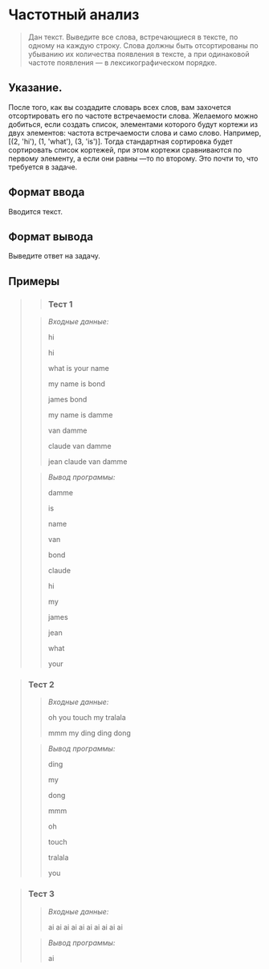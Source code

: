 # Частотный анализ

>Дан текст. Выведите все слова, встречающиеся в тексте, по одному на каждую строку. Слова должны быть отсортированы по убыванию их количества появления в тексте, а при одинаковой частоте появления — в лексикографическом порядке.



## Указание. 

После того, как вы создадите словарь всех слов, вам захочется отсортировать его по частоте встречаемости слова. Желаемого можно добиться, если создать список, элементами которого будут кортежи из двух элементов: частота встречаемости слова и само слово. Например, [(2, 'hi'), (1, 'what'), (3, 'is')]. Тогда стандартная сортировка будет сортировать список кортежей, при этом кортежи сравниваются по первому элементу, а если они равны —то по второму. Это почти то, что требуется в задаче.

## Формат ввода

Вводится текст.

## Формат вывода

Выведите ответ на задачу.

 ## Примеры
>
>>### Тест 1
> 
>>*Входные данные:*
>>
>>hi
>>
>>hi
>>
>>what is your name
>>
>>my name is bond
>>
>>james bond
>>
>>my name is damme
>>
>>van damme
>>
>>claude van damme
>>
>>jean claude van damme
>
>>*Вывод программы:*
>>
>>damme
>>
>>is
>>
>>name
>>
>>van
>>
>>bond
>>
>>claude
>>
>>hi
>>
>>my
>>
>>james
>>
>>jean
>>
>>what
>>
>>your

 
>### Тест 2
>
>>*Входные данные:*
>>
>>
>>oh you touch my tralala
>>
>>mmm my ding ding dong
> 
>>*Вывод программы:*
>>
>>ding
>>
>>my
>>
>>dong
>>
>>mmm
>>
>>oh
>>
>>touch
>>
>>tralala
>>
>>you

>### Тест 3
>>
>>*Входные данные:*
>>
>>ai ai ai ai ai ai ai ai ai ai
>
>>*Вывод программы:*
>>
>>ai

